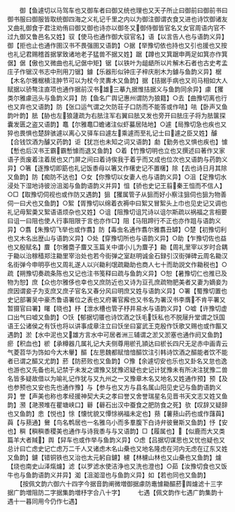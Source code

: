 <!-- { "loadSidebar": true } -->
　　御【鱼遽切以马驾车也又御车者曰御又统也理也又天子所止曰御前曰御前书曰御书服曰御服皆取统御四海之义礼记千里之内以为御注御谓衣食又进也诗饮御诸友又曲礼御食于君注劝侑曰御又御也诗亦以御冬又御侍御皆官名又女官周语内官不过九御又鲁邑名又姓】驭【使马也通作御大驭官名】语【以言告人也与语韵义异】御【拒也止也通作圉汉书不畏强圉又语韵】○据【举豫切依也持也又引也援也又按也礼记君赐稽首据掌致诸地老子猛兽不据又姓】踞【蹲也又箕踞申两足如箕亦作箕倨】倨【傲也又微曲也礼记倨中矩】锯【以铁叶为龃龉所以片解木石者也古史考孟庄子作锯汉书志中刑用刀锯】鐻【乐器形似钟庄子梓庆削木为鐻与鱼韵义异】椐【木名尔雅椐樻注肿节可以为杖今灵夀木又鱼韵】据【拮据手病也又司马相如大人赋据以骄骜注直项也通作据前汉书雄三摹九据惟拮据义与鱼韵同余异】豦【玃类尔雅豦迅头与鱼韵义异】防【鱼名广舆记惠州谓防为狼籍】○去【曲豫切离也行也又弃也又语韵】防【张口运气谓之欠防荘子口防而不能答或作呿】呿【卧声又鱼韵叶韵】胠【胁也左狼蘧疏为右胠注军右翼曰胠又发也旁开曰胠庄子将为胠箧探囊发匮之盗又语韵】鼁【尔雅鼁□蟾诸注似虾蟇居陆地】○遽【局豫切急也疾也又猝也畏惧也楚辞骇遽以离心又驿车曰遽左乘遽而至礼记士曰遽之臣又姓】醵【合钱饮酒为醵又药韵】讵【犹岂也未知之词又语韵】勮【勤务也又惧也疾也】懅【慙也后汉书王霸霸慙懅而退又鱼韵】○着【竹豫切明也立也又撰述曰著作又家语子贡废着注着居也又门屏之间曰着诗俟我于着乎而又成也位次也又语韵与药韵义异】○箸【逐豫切即筯也礼记饭黍母以箸又作櫡史记不置櫡】除【去也诗日月其除又鱼韵】防【痴防不达也】○女【你豫切以女妻人也与语韵义异】○沮【足豫切水浸处下湿地诗彼汾沮洳与鱼韵语韵义并异】怚【骄也史记王翦秦王怚而不信人】○□【取豫切伺视也或作防又遇韵】狙【玃属管子从狙而好小察注狙伺也狙为物善伺一曰犬也又鱼韵】○絮【胥豫切以绵着衣褥中曰絮又冒絮头上巾也见史记又调也礼记毋絮羮又絮语语烦杂也又姓】○诅【阻豫切诅咒诗以诅尔斯疏以祸福之言相要曰诅一曰阻也使人行事阻限于言也亦作□】阻【马阻蹄行不正也亦作跙与语韵义异】○翥【朱豫切飞举也或作翥】防【毒虫名通作翥尔雅翥丑罅】○楚【初豫切利也又木名出歴山与语韵义异】○处【穿豫切所也与语韵义异】○助【乍豫切佐也益也又殷赋名】麆【尔雅麕子麆又玉篇关中谓小儿为麆子】耡【周礼里宰以岁时合耦于耡以治稼穑郑注耡里宰治处也若今街弹之室赵明诚金石録引汉街弹碑云周名耡汉名街弹今申明亭也又周礼遂人以兴耡利氓疏耡助也商人七十而助説文作耡税也】○疏【朔豫切奏疏条陈也又记也注书笺释曰疏与鱼韵义异】○恕【暑豫切仁也推已及物为恕】庶【众也尔雅侈也幸也又庶防近也又诗为豆孔庶疏物肥美者又妻为嫡妾为庶因谓妾子为支庶又庶子官名又春分风曰明庶又姓与语韵义异】○署【蜀豫切置也史记部署吴中豪杰鲁语署位之表也又府署官廨也又书名为署汉书李膺不肯平署又暂摄官曰署】曙【晓也】杼【泄水槽也管子杼井易水与语韵义异】○嘘【许豫切虚口出气曰嘘又鱼韵】○饫【郁据切餍也诗饮酒之饫毛饫私也不脱屦升堂谓之饫国语王公诸侯之有饫也将以讲事成章注立曰饫坐曰宴武王克殷作饫歌又赐也或作饇又遇韵】淤【水中泥也又雄方言水中可居者洲三辅谓之淤又淤塞也通作阏又鱼韵】瘀【积血也】棜【承樽器几属礼记大夫侧尊用棜孔頴达曰棜长四尺无足赤中画青云气菱苕华为饰如今大木轝】醧【左思魏都赋愔愔醧饮注引韩诗饮酒之醧能者饮不能者已谓之醧又尤韵】菸【防菸败也又鱼韵】○豫【余遽切安也乐也又卦名又怠也逸也游也又先备也礼记禁于未发之谓豫又犹豫迟疑也史记计犹豫未有所决注犹豫二兽名皆多疑故借以为喻礼记作犹与又九州之一又豫章木名又地名又姓通作预】预【及也参预也又安也先也通作豫】与【参与也又方与县名属山阳见史记与鱼韵语韵义异】誉【声美也称也孝经援神契大夫之孝曰誉又舍誉瑞星名见晋书天文志又姓又鱼韵】滪【滟滪堆在瞿塘峡口】礜【礜石出汉中蚕食之肥防食之死】欤【叹辞又疑辞也又鱼韵】悆【悦也】悇【懐忧貌又憛悇祸福未定也】蓣【薯蓣山药也或作藷藇】藇【与蓣通】鸒【鸟名鹎居也一名雅乌小而多羣腹下白诗弁彼鸒斯又鱼韵】忬【安也】穥【穥穥黍稷美也通作与诗我黍与与又语韵】□【履属也】【似鹿而大又类篇羊大者羬】舆【舁车也或作举与鱼韵义异】○虑【吕据切谋思也又忧也疑也又总计曰亡虑史记亡虑万二千人又诸虑木名山櫐也又地名隆虑在河内无虑在辽东又姓又鱼韵】鑢【错铜铁也又治也太元躬自鑢】櫖【林櫖山林也又山櫐也又鱼韵】爈【烧也南史山泽熂爈】滤【以罗滤水使洁浄也又洗也澄也】○茹【汝豫切食也又饭牛也与鱼韵语韵义并异】洳【沮洳湿也与鱼韵义异】如【若也同也又鱼韵】
　　【按佩文韵六御六十四字今据音韵阐微増御据豦防鼃懅耡醧菸舆爈滤十三字据广韵増阻防二字据集韵増杼字合八十字】
　　七遇【佩文韵作七遇广韵集韵十遇十一暮同用今仍作七遇】
